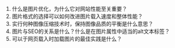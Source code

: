 

1. 什么是图片优化，为什么它对网站性能至关重要？
2. 图片格式的选择可以如何改进图片载入速度和整体性能？
3. 实行何种图像压缩技术时，保持图像品质的平衡是什么意思？
4. 图片与SEO的关系是什么？什么是在图片属性中适当的alt文本标签？
5. 可以于网页载入时加载图片的最佳实践是什么？